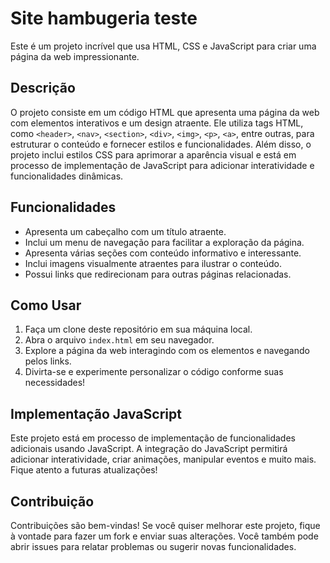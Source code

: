 # Site hambugeria teste

Este é um projeto incrível que usa HTML, CSS e JavaScript para criar uma página da web impressionante.

## Descrição

O projeto consiste em um código HTML que apresenta uma página da web com elementos interativos e um design atraente. Ele utiliza tags HTML, como `<header>`, `<nav>`, `<section>`, `<div>`, `<img>`, `<p>`, `<a>`, entre outras, para estruturar o conteúdo e fornecer estilos e funcionalidades. Além disso, o projeto inclui estilos CSS para aprimorar a aparência visual e está em processo de implementação de JavaScript para adicionar interatividade e funcionalidades dinâmicas.

## Funcionalidades

- Apresenta um cabeçalho com um título atraente.
- Inclui um menu de navegação para facilitar a exploração da página.
- Apresenta várias seções com conteúdo informativo e interessante.
- Inclui imagens visualmente atraentes para ilustrar o conteúdo.
- Possui links que redirecionam para outras páginas relacionadas.

## Como Usar

1. Faça um clone deste repositório em sua máquina local.
2. Abra o arquivo `index.html` em seu navegador.
3. Explore a página da web interagindo com os elementos e navegando pelos links.
4. Divirta-se e experimente personalizar o código conforme suas necessidades!

## Implementação JavaScript

Este projeto está em processo de implementação de funcionalidades adicionais usando JavaScript. A integração do JavaScript permitirá adicionar interatividade, criar animações, manipular eventos e muito mais. Fique atento a futuras atualizações!

## Contribuição

Contribuições são bem-vindas! Se você quiser melhorar este projeto, fique à vontade para fazer um fork e enviar suas alterações. Você também pode abrir issues para relatar problemas ou sugerir novas funcionalidades.

